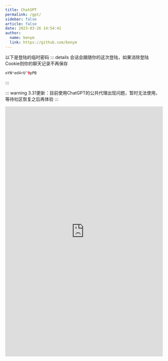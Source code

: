 ```yaml
---
title: ChatGPT
permalink: /gpt/
sidebar: false
article: false
date: 2023-03-26 14:54:41
author: 
  name: benym
  link: https://github.com/benym
---
```

以下是登陆的临时密码
::: details
会话会跟随你的这次登陆，如果消除登陆Cookie则你的聊天记录不再保存
```java
oYN*ed4rU^9pPB
```
:::

::: warning
3.31更新：目前使用ChatGPT的公共代理出现问题，暂时无法使用，等待社区恢复之后再体验
:::

<iframe src="https://open.benym.cn" width="100%" height="800px" frameborder="0" scrolling="No" leftmargin="0" topmargin="0"></iframe>